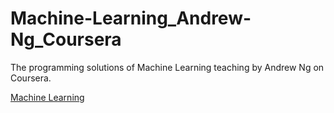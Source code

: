 # Machine-Learning_Andrew-Ng_Coursera
The programming solutions of Machine Learning teaching by Andrew Ng on Coursera.

[Machine Learning](https://www.coursera.org/learn/machine-learning/home/welcome)
